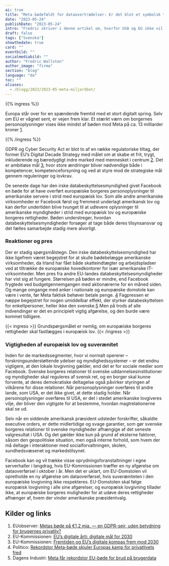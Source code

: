 ```yaml
---
ai: true
title: "Meta bødefældt for dataovertrædelser: Er det blot et symbolsk tiltag eller reel forandring?"
date: "2023-05-24"
publishDate: "2023-05-24"
intro: "Fredric skriver i denne artikel om, hvorfor USA og EU ikke vil blive enige om en dataoverførselsaftale, der holder i længden, inden for overskuelig fremtid."
draft: false
tags: ["Svenska"]
showthedate: true
card: ""
eventbild: ""
socialmediabild: ""
author: "Fredric Wallsten"
author_image: "firma"
section: "blog"
language: "da"
toc: ""
aliases:
  - /blogg/2023/2023-05-meta-miljardbot/
---
```

{{% ingress %}}

Europa står over for en spændende fremtid med et stort digitalt spring. Selv om EU er vågnet sent, er vejen frem klar. Et stærkt værn om borgernes personoplysninger vises ikke mindst af bøden mod Meta på ca. 13 milliarder kroner [1].

{{% /ingress %}}

GDPR og Cyber Security Act er blot to af en række regulatoriske tiltag, der former EU’s Digital Decade Strategy med målet om at skabe et frit, trygt, inkluderende og bæredygtigt indre marked med mennesket i centrum [2]. Det er ambitiøse mål [3], hvor store ændringer bliver nødvendige både i kompetencer, kompetenceforsyning og ved at styre mod de strategiske mål gennem reguleringer og lovkrav.

De seneste dage har den irske databeskyttelsesmyndighed givet Facebook en bøde for at have overført europæiske borgeres personoplysninger til amerikanske servere i strid med europæisk lov. Som alle andre amerikanske virksomheder er Facebook først og fremmest underlagt amerikansk lov og kan derfor undertiden blive tvunget til at udlevere oplysninger til amerikanske myndigheder i strid med europæisk lov og europæiske borgeres rettigheder. Bøden understreger, hvordan databeskyttelsesmyndigheder forsøger at tage både deres tilsynsansvar og det fælles samarbejde stadig mere alvorligt.

### Reaktioner og pres

Der er stadig spørgsmålstegn. Den irske databeskyttelsesmyndighed har ikke ligefrem været begejstret for at skulle bødebelægge amerikanske virksomheder, da Irland har fået både skatteindtægter og arbejdspladser ved at tiltrække de europæiske hovedkontorer for især amerikanske IT-virksomheder. Men pres fra andre EU-landes databeskyttelsesmyndigheder har vist sig at fungere. Størrelsen på bøden er mindre, end Facebook frygtede ved budgetgennemgangen med aktionærerne for en måned siden. Og mange omgange med anker i nationale og europæiske domstole kan være i vente, før Meta faktisk behøver betale penge. [4] Fagpressen er næppe begejstret for nogen umiddelbar effekt, der styrker databeskyttelsen for enkeltpersoner, heller ikke den svenske.[5] Men på trods af alle indvendinger er det en principielt vigtig afgørelse, og den burde være kommet tidligere.

{{< ingress >}}
Grundspørgsmålet er nemlig, om europæiske borgeres rettigheder skal fastlægges i europæisk lov.
{{< /ingress >}}

### Vigtigheden af europæisk lov og suverænitet

Inden for de markedssegmenter, hvor vi normalt opererer – forskningsunderstøttende ydelser og myndighedssystemer – er det endnu vigtigere, at den lokale lovgivning gælder, end det er for sociale medier som Facebook. Svenske borgeres relationer til svenske uddannelsesinstitutioner og myndigheder skal reguleres af svensk ret, og en borger skal kunne forvente, at deres demokratiske deltagelse også påvirker styringen af vilkårene for disse relationer. Når personoplysninger overføres til andre lande, som USA, er det ikke givet, at dette stadig holder. Når personoplysninger overføres til USA, er det i stedet amerikanske lovgiveres vilje, der bliver den vigtigste for at bestemme, hvordan magtrelationerne skal se ud.

Selv når en siddende amerikansk præsident udsteder forskrifter, såkaldte executive orders, er dette midlertidige og svage garantier, som gør svenske borgeres relationer til svenske myndigheder afhængige af det seneste valgresultat i USA. Og det gælder ikke kun på grund af eksterne faktorer, såsom den geopolitiske situation, men også interne forhold, som hvem der må deltage i interaktioner med socialforvaltningen, skolen, sundhedsvæsenet og markedstilsynet.

Facebook kan og vil trække visse oprydningsforanstaltninger i egne serverhaller i langdrag, hvis EU-Kommissionen træffer en ny afgørelse om dataoverførsel i oktober i år. Men det er uklart, om EU-Domstolen vil opretholde en ny afgørelse om dataoverførsel, hvis suveræniteten i den europæiske lovgivning ikke respekteres. EU-Domstolen skal følge europæisk lovgivning i alle sine afgørelser, og europæisk lovgivning tillader ikke, at europæiske borgeres muligheder for at udøve deres rettigheder afhænger af, hvem der vinder amerikanske præsidentvalg.

## Kilder og links

1. EUobserver: [Metas bøde på €1,2 mia. — en GDPR-sejr, uden betydning for brugernes privatliv?](https://euobserver.com/digital/157058)
1. EU-Kommissionen: [EU’s digitale årti: digitale mål for 2030](https://commission.europa.eu/strategy-and-policy/priorities-2019-2024/europe-fit-digital-age/europes-digital-decade-digital-targets-2030_sv)
1. EU-Kommissionen: [Fremtiden og EU’s digitale kompas frem mod 2030](https://sweden.representation.ec.europa.eu/strategi-och-prioriteringar/viktiga-eu-fragor-sverige/digitala-mal-2030_sv#framtiden-och-eus-digitala-kompass-inf%C3%B6r-2030)
1. Politico: [Rekordstor Meta-bøde skjuler Europas kamp for privatlivets fred](https://www.politico.eu/article/record-meta-fine-masks-shortcomings-of-europes-privacy-regime/)
1. Dagens Industri: [Meta får rekordstor EU-bøde for brud på brugerdata](https://www.di.se/digital/meta-far-rekordstor-eu-bot-for-anvandardatabrott/)

[1]: https://euobserver.com/digital/157058
[2]: https://commission.europa.eu/strategy-and-policy/priorities-2019-2024/europe-fit-digital-age/europes-digital-decade-digital-targets-2030_sv
[3]: https://sweden.representation.ec.europa.eu/strategi-och-prioriteringar/viktiga-eu-fragor-sverige/digitala-mal-2030_sv#framtiden-och-eus-digitala-kompass-inf%C3%B6r-2030
[4]: https://www.politico.eu/article/record-meta-fine-masks-shortcomings-of-europes-privacy-regime/
[5]: https://www.di.se/digital/meta-far-rekordstor-eu-bot-for-anvandardatabrott/